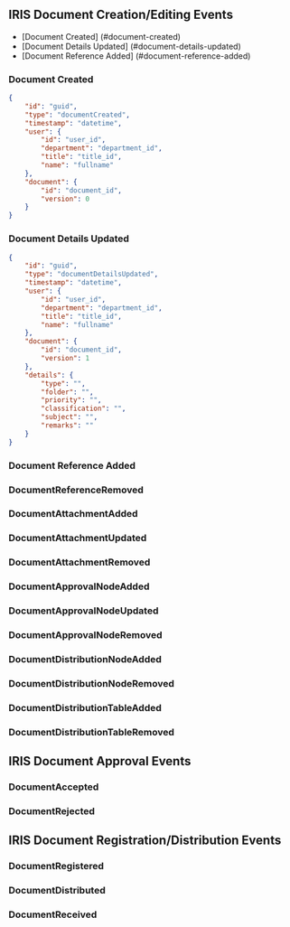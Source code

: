 ## IRIS Document Creation/Editing Events

- [Document Created] (#document-created)
- [Document Details Updated] (#document-details-updated)
- [Document Reference Added] (#document-reference-added)

### Document Created

```json
{
    "id": "guid",
    "type": "documentCreated",
    "timestamp": "datetime",
    "user": {
        "id": "user_id",
        "department": "department_id",
        "title": "title_id",
        "name": "fullname"
    },
    "document": {
        "id": "document_id",
        "version": 0
    }
}
```

### Document Details Updated

```json
{
    "id": "guid",
    "type": "documentDetailsUpdated",
    "timestamp": "datetime",
    "user": {
        "id": "user_id",
        "department": "department_id",
        "title": "title_id",
        "name": "fullname"
    },
    "document": {
        "id": "document_id",
        "version": 1
    },
    "details": {
        "type": "",
        "folder": "",
        "priority": "",
        "classification": "",
        "subject": "",
        "remarks": ""
    }
}
```

### Document Reference Added

### DocumentReferenceRemoved

### DocumentAttachmentAdded

### DocumentAttachmentUpdated

### DocumentAttachmentRemoved

### DocumentApprovalNodeAdded

### DocumentApprovalNodeUpdated

### DocumentApprovalNodeRemoved

### DocumentDistributionNodeAdded

### DocumentDistributionNodeRemoved

### DocumentDistributionTableAdded

### DocumentDistributionTableRemoved


## IRIS Document Approval Events

### DocumentAccepted

### DocumentRejected


## IRIS Document Registration/Distribution Events


### DocumentRegistered

### DocumentDistributed

### DocumentReceived